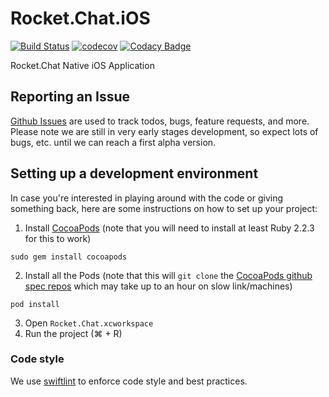 # Rocket.Chat.iOS

[![Build Status](https://travis-ci.org/RocketChat/Rocket.Chat.iOS.svg?branch=develop)](https://travis-ci.org/RocketChat/Rocket.Chat.iOS)
[![codecov](https://codecov.io/gh/RocketChat/Rocket.Chat.iOS/branch/develop/graph/badge.svg)](https://codecov.io/gh/RocketChat/Rocket.Chat.iOS)
[![Codacy Badge](https://api.codacy.com/project/badge/Grade/09aed95b69c14cb88521890335633acc)](https://www.codacy.com/app/RocketChat/Rocket-Chat-iOS)

Rocket.Chat Native iOS Application

## Reporting an Issue

[Github Issues](https://github.com/RocketChat/Rocket.Chat.iOS/issues) are used to track todos, bugs, feature requests, and more.
Please note we are still in very early stages development, so expect lots of bugs, etc. until we can reach a first alpha version.

## Setting up a development environment

In case you're interested in playing around with the code or giving something back, here are some instructions on how to set up your project:

1. Install [CocoaPods](https://cocoapods.org)  (note that you will need to install at least Ruby 2.2.3 for this to work)

  `sudo gem install cocoapods`

2. Install all the Pods  (note that this will `git clone` the [CocoaPods github spec repos](https://github.com/CocoaPods/Specs) which may take up to an hour on slow link/machines)

  `pod install`

3. Open `Rocket.Chat.xcworkspace`
4. Run the project (⌘ + R)

### Code style

We use [swiftlint](https://github.com/realm/SwiftLint#installation) to enforce code style and best practices.
